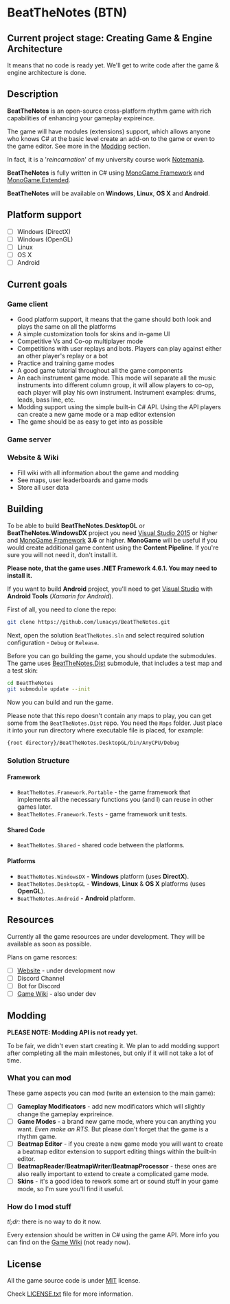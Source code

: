 # BeatTheNotes (BTN)

## Current project stage: Creating Game & Engine Architecture

It means that no code is ready yet. We'll get to write code after the game & engine architecture is done.

## Description

**BeatTheNotes** is an open-source cross-platform rhythm game with rich capabilities of enhancing your gameplay expireince.

The game will have modules (extensions) support, which allows anyone who knows C# at the basic level create an add-on to the game or even to the game editor. See more in the [Modding](#modding) section.

In fact, it is a '*reincarnation*' of my university course work [Notemania](https://github.com/lunacys/Notemania).

**BeatTheNotes** is fully written in C# using [MonoGame Framework](http://monogame.net) and [MonoGame.Extended](https://github.com/craftworkgames/MonoGame.Extended).

**BeatTheNotes** will be available on **Windows**, **Linux**, **OS X** and **Android**.

## Platform support

- [ ] Windows (DirectX)
- [ ] Windows (OpenGL)
- [ ] Linux
- [ ] OS X
- [ ] Android

## Current goals

### Game client

- Good platform support, it means that the game should both look and plays the same on all the platforms
- A simple customization tools for skins and in-game UI
- Competitive Vs and Co-op multiplayer mode
- Competitions with user replays and bots. Players can play against either an other player's replay or a bot
- Practice and training game modes
- A good game tutorial throughout all the game components
- An each instrument game mode. This mode will separate all the music instruments into different column group, it will allow players to co-op, each player will play his own instrument. Instrument examples: drums, leads, bass line, etc.
- Modding support using the simple built-in C# API. Using the API players can create a new game mode or a map editor extension
- The game should be as easy to get into as possible

### Game server

### Website & Wiki

- Fill wiki with all information about the game and modding
- See maps, user leaderboards and game mods
- Store all user data

## Building

To be able to build **BeatTheNotes.DesktopGL** or **BeatTheNotes.WindowsDX** project you need [Visual Studio 2015](https://www.visualstudio.com/) or higher and [MonoGame Framework](http://www.monogame.net/) **3.6** or higher. **MonoGame** will be useful if you would create additional game content using the **Content Pipeline**. If you're sure you will not need it, don't install it.

**Please note, that the game uses .NET Framework 4.6.1. You may need to install it.**

If you want to build **Android** project, you'll need to get [Visual Studio](https://www.visualstudio.com/) with **Android Tools** (*Xamarin for Android*).

First of all, you need to clone the repo:

```bash
git clone https://github.com/lunacys/BeatTheNotes.git
```

Next, open the solution ```BeatTheNotes.sln``` and select required solution configuration - ```Debug``` or ```Release```.

Before you can go building the game, you should update the submodules. The game uses [BeatTheNotes.Dist](https://github.com/lunacys/BeatTheNotes.Dist) submodule, that includes a test map and a test skin:

```bash
cd BeatTheNotes
git submodule update --init
```

Now you can build and run the game.

Please note that this repo doesn't contain any maps to play, you can get some from the ```BeatTheNotes.Dist``` repo. You need the ```Maps``` folder. Just place it into your run directory where executable file is placed, for example:

```bash
{root directory}/BeatTheNotes.DesktopGL/bin/AnyCPU/Debug
```

### Solution Structure

#### Framework

- ```BeatTheNotes.Framework.Portable``` - the game framework that implements all the necessary functions you (and I) can reuse in other games later.
- ```BeatTheNotes.Framework.Tests``` - game framework unit tests.

#### Shared Code

- ```BeatTheNotes.Shared``` - shared code between the platforms.

#### Platforms

- ```BeatTheNotes.WindowsDX``` - **Windows** platform (uses **DirectX**).
- ```BeatTheNotes.DesktopGL``` - **Windows**, **Linux** & **OS X** platforms (uses **OpenGL**).
- ```BeatTheNotes.Android``` - **Android** platform.

## Resources

Currently all the game resources are under development. They will be available as soon as possible.

Plans on game resorces:

- [ ] [Website](https://beatthenotes.com) - under development now
- [ ] Discord Channel
- [ ] Bot for Discord
- [ ] [Game Wiki](https://wiki.beatthenotes.com) - also under dev

## Modding

**PLEASE NOTE: Modding API is not ready yet.**

To be fair, we didn't even start creating it. We plan to add modding support after completing all the main milestones, but only if it will not take a lot of time.

### What you can mod

These game aspects you can mod (write an extension to the main game):

- [ ] **Gameplay Modificators** - add new modificators which will slightly change the gameplay exprireince.
- [ ] **Game Modes** - a brand new game mode, where you can anything you want. *Even make an RTS*. But please don't forget that the game is a rhythm game.
- [ ] **Beatmap Editor** - if you create a new game mode you will want to create a beatmap editor extension to support editing things within the built-in editor.
- [ ] **BeatmapReader**/**BeatmapWriter**/**BeatmapProcessor** - these ones are also really important to extend to create a complicated game mode.
- [ ] **Skins** - it's a good idea to rework some art or sound stuff in your game mode, so I'm sure you'll find it useful.

### How do I mod stuff

*tl;dr:* there is no way to do it now.

Every extension should be written in C# using the game API. More info you can find on the [Game Wiki](https://wiki.beatthenotes.com) (not ready now).

## License

All the game source code is under [MIT](LICENSE.txt) license.

Check [LICENSE.txt](LICENSE.txt) file for more information.
